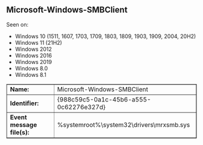 ## Microsoft-Windows-SMBClient

Seen on:
* Windows 10 (1511, 1607, 1703, 1709, 1803, 1809, 1903, 1909, 2004, 20H2)
* Windows 11 (21H2)
* Windows 2012
* Windows 2016
* Windows 2019
* Windows 8.0
* Windows 8.1

<table border="1" class="docutils">
  <tbody>
    <tr>
      <td><b>Name:</b></td>
      <td>Microsoft-Windows-SMBClient</td>
    </tr>
    <tr>
      <td><b>Identifier:</b></td>
      <td>{988c59c5-0a1c-45b6-a555-0c62276e327d}</td>
    </tr>
    <tr>
      <td><b>Event message file(s):</b></td>
      <td>%systemroot%\system32\drivers\mrxsmb.sys</td>
    </tr>
  </tbody>
</table>

&nbsp;

